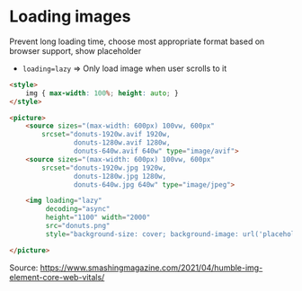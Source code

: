 


# Loading images

Prevent long loading time, choose most appropriate format based on browser support, show placeholder
- `loading=lazy` => Only load image when user scrolls to it

```html
<style>
    img { max-width: 100%; height: auto; }
</style>

<picture>
    <source sizes="(max-width: 600px) 100vw, 600px"
        srcset="donuts-1920w.avif 1920w,
                donuts-1280w.avif 1280w,
                donuts-640w.avif 640w" type="image/avif">
    <source sizes="(max-width: 600px) 100vw, 600px"
        srcset="donuts-1920w.jpg 1920w,
                donuts-1280w.jpg 1280w,
                donuts-640w.jpg 640w" type="image/jpeg">

    <img loading="lazy"
         decoding="async"
         height="1100" width="2000"
         src="donuts.png"
         style="background-size: cover; background-image: url('placeholder.png')">

</picture>
```

Source: https://www.smashingmagazine.com/2021/04/humble-img-element-core-web-vitals/
